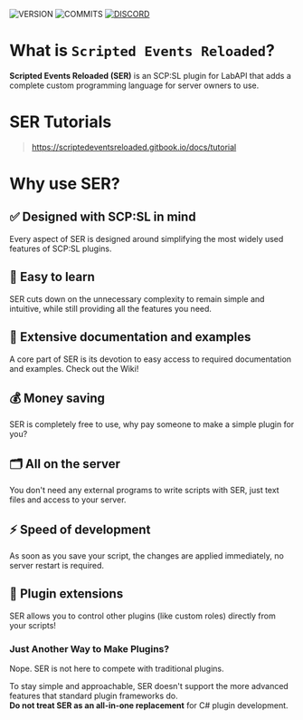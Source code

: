 ![VERSION](https://img.shields.io/github/v/release/ScriptedEvents/ScriptedEventsReloaded?include_prereleases&logo=gitbook&style=for-the-badge)
![COMMITS](https://img.shields.io/github/commit-activity/m/ScriptedEvents/ScriptedEventsReloaded?logo=git&style=for-the-badge)
[![DISCORD](https://img.shields.io/discord/1060274824330620979?label=Discord&logo=discord&style=for-the-badge)](https://discord.gg/3j54zBnbbD)

 
 # What is `Scripted Events Reloaded`?
**Scripted Events Reloaded (SER)** is an SCP:SL plugin for LabAPI that adds a complete custom programming language for server owners to use.

# SER Tutorials
> https://scriptedeventsreloaded.gitbook.io/docs/tutorial

# Why use SER?
## ✅ Designed with SCP:SL in mind
Every aspect of SER is designed around simplifying the most widely used features of SCP:SL plugins.

## 🧠 Easy to learn
SER cuts down on the unnecessary complexity to remain simple and intuitive, while still providing all the features you need.

## 📰 Extensive documentation and examples
A core part of SER is its devotion to easy access to required documentation and examples. Check out the Wiki!

## 💰 Money saving
SER is completely free to use, why pay someone to make a simple plugin for you?

## 🗂️ All on the server
You don't need any external programs to write scripts with SER, just text files and access to your server.

## ⚡ Speed of development
As soon as you save your script, the changes are applied immediately, no server restart is required.

## 🔌 Plugin extensions
SER allows you to control other plugins (like custom roles) directly from your scripts! 

### Just Another Way to Make Plugins?
Nope. SER is not here to compete with traditional plugins.

To stay simple and approachable, SER doesn't support the more advanced features that standard plugin frameworks do.  
**Do not treat SER as an all-in-one replacement** for C# plugin development.

